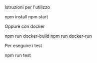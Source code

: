 Istruzioni per l'utilizzo

npm install
npm start


Oppure con docker

npm run docker-build
npm run docker-run

Per eseguire i test

npm run test
